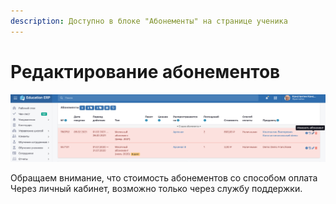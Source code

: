 ```yaml
---
description: Доступно в блоке "Абонементы" на странице ученика
---
```


# Редактирование абонементов

![](<../../../.gitbook/assets/image (13).png>)

Обращаем внимание, что стоимость абонементов со способом оплата Через личный кабинет, возможно только через службу поддержки.
